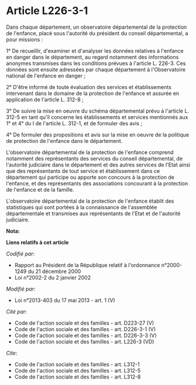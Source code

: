# Article L226-3-1

Dans chaque département, un observatoire départemental de la protection de l'enfance, placé sous l'autorité du président du
conseil départemental, a pour missions : 

1° De recueillir, d'examiner et d'analyser les données relatives à l'enfance en danger dans le département, au regard
notamment des informations anonymes transmises dans les conditions prévues à l'article L. 226-3. Ces données sont ensuite
adressées par chaque département à l'Observatoire national de l'enfance en danger ; 

2° D'être informé de toute évaluation des services et établissements intervenant dans le domaine de la protection de
l'enfance et assurée en application de l'article L. 312-8 ; 

3° De suivre la mise en oeuvre du schéma départemental prévu à l'article L. 312-5 en tant qu'il concerne les établissements
et services mentionnés aux 1° et 4° du I de l'article L. 312-1, et de formuler des avis ; 

4° De formuler des propositions et avis sur la mise en oeuvre de la politique de protection de l'enfance dans le
département. 

L'observatoire départemental de la protection de l'enfance comprend notamment des représentants des services du conseil
départemental, de l'autorité judiciaire dans le département et des autres services de l'Etat ainsi que des représentants de
tout service et établissement dans ce département qui participe ou apporte son concours à la protection de l'enfance, et des
représentants des associations concourant à la protection de l'enfance et de la famille. 

L'observatoire départemental de la protection de l'enfance établit des statistiques qui sont portées à la connaissance de
l'assemblée départementale et transmises aux représentants de l'Etat et de l'autorité judiciaire.

**Nota:**



**Liens relatifs à cet article**

_Codifié par_:

  - Rapport au Président de la République relatif à l'ordonnance n°2000-1249 du 21 décembre 2000
  - Loi n°2002-2 du 2 janvier 2002

_Modifié par_:

  - Loi n°2013-403 du 17 mai 2013 - art. 1 (V)

_Cité par_:

  - Code de l'action sociale et des familles - art. D223-27 (V)
  - Code de l'action sociale et des familles - art. D226-3-1 (V)
  - Code de l'action sociale et des familles - art. D226-3-3 (V)
  - Code de l'action sociale et des familles - art. L226-3 (VD)

_Cite_:

  - Code de l'action sociale et des familles - art. L312-1
  - Code de l'action sociale et des familles - art. L312-5
  - Code de l'action sociale et des familles - art. L312-8
